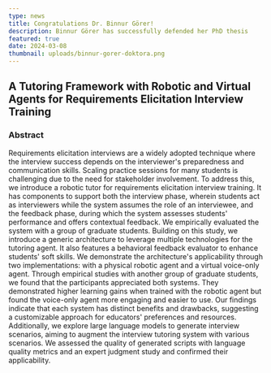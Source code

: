 ```yaml
---
type: news
title: Congratulations Dr. Binnur Görer!
description: Binnur Görer has successfully defended her PhD thesis
featured: true
date: 2024-03-08
thumbnail: uploads/binnur-gorer-doktora.png
---
```

## A Tutoring Framework with Robotic and Virtual Agents for Requirements Elicitation Interview Training

### Abstract
Requirements elicitation interviews are a widely adopted technique where the interview success depends on the interviewer's preparedness and communication skills. Scaling practice sessions for many students is challenging due to the need for stakeholder involvement. To address this, we introduce a robotic tutor for requirements elicitation interview training. It has components to support both the interview phase, wherein students act as interviewers while the system assumes the role of an interviewee, and the feedback phase, during which the system assesses students' performance and offers contextual feedback. We empirically evaluated the system with a group of graduate students. Building on this study, we introduce a generic architecture to leverage multiple technologies for the tutoring agent. It also features a behavioral feedback evaluator to enhance students' soft skills. We demonstrate the architecture's applicability through two implementations: with a physical robotic agent and a virtual voice-only agent. Through empirical studies with another group of graduate students, we found that the participants appreciated both systems. They demonstrated higher learning gains when trained with the robotic agent but found the voice-only agent more engaging and easier to use. Our findings indicate that each system has distinct benefits and drawbacks, suggesting a customizable approach for educators' preferences and resources. Additionally, we explore large language models to generate interview scenarios, aiming to augment the interview tutoring system with various scenarios. We assessed the quality of generated scripts with language quality metrics and an expert judgment study and confirmed their applicability.
